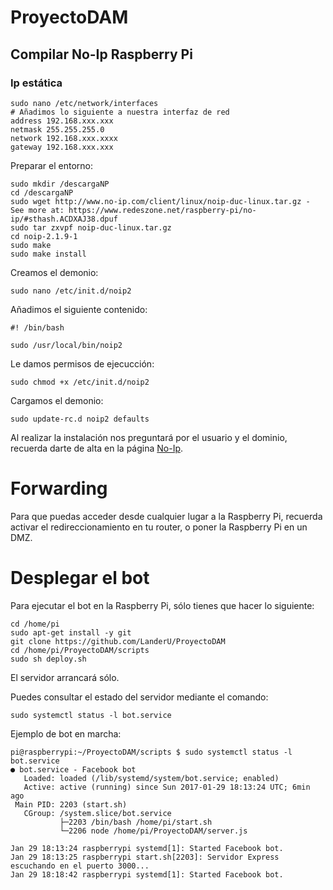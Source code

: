 # ProyectoDAM

## Compilar No-Ip Raspberry Pi

### Ip estática

```
sudo nano /etc/network/interfaces
# Añadimos lo siguiente a nuestra interfaz de red
address 192.168.xxx.xxx
netmask 255.255.255.0
network 192.168.xxx.xxxx
gateway 192.168.xxx.xxx
```
Preparar el entorno:

```
sudo mkdir /descargaNP
cd /descargaNP
sudo wget http://www.no-ip.com/client/linux/noip-duc-linux.tar.gz - See more at: https://www.redeszone.net/raspberry-pi/no-ip/#sthash.ACDXAJ38.dpuf
sudo tar zxvpf noip-duc-linux.tar.gz
cd noip-2.1.9-1
sudo make
sudo make install
```

Creamos el demonio:

```
sudo nano /etc/init.d/noip2
```
Añadimos el siguiente contenido:

```
#! /bin/bash

sudo /usr/local/bin/noip2
```

Le damos permisos de ejecucción:
```
sudo chmod +x /etc/init.d/noip2
```

Cargamos el demonio:
```
sudo update-rc.d noip2 defaults
```

Al realizar la instalación nos preguntará por el usuario y el dominio, recuerda darte de alta en la página [No-Ip](http://www.noip.com/).

# Forwarding

Para que puedas acceder desde cualquier lugar a la Raspberry Pi, recuerda activar el redireccionamiento en tu router, o poner la Raspberry Pi en un DMZ.


# Desplegar el bot

Para ejecutar el bot en la Raspberry Pi, sólo tienes que hacer lo siguiente:

```
cd /home/pi
sudo apt-get install -y git
git clone https://github.com/LanderU/ProyectoDAM
cd /home/pi/ProyectoDAM/scripts
sudo sh deploy.sh
```

El servidor arrancará sólo.

Puedes consultar el estado del servidor mediante el comando:

```
sudo systemctl status -l bot.service
```

Ejemplo de bot en marcha:

```
pi@raspberrypi:~/ProyectoDAM/scripts $ sudo systemctl status -l bot.service
● bot.service - Facebook bot
   Loaded: loaded (/lib/systemd/system/bot.service; enabled)
   Active: active (running) since Sun 2017-01-29 18:13:24 UTC; 6min ago
 Main PID: 2203 (start.sh)
   CGroup: /system.slice/bot.service
           ├─2203 /bin/bash /home/pi/start.sh
           └─2206 node /home/pi/ProyectoDAM/server.js

Jan 29 18:13:24 raspberrypi systemd[1]: Started Facebook bot.
Jan 29 18:13:25 raspberrypi start.sh[2203]: Servidor Express escuchando en el puerto 3000...
Jan 29 18:18:42 raspberrypi systemd[1]: Started Facebook bot.
```
